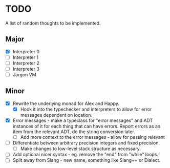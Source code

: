 # TODO

A list of random thoughts to be implemented.

## Major

- [x] Interpreter 0
- [ ] Interpreter 1
- [ ] Interpreter 2
- [ ] Interpreter 3
- [ ] Jargon VM

## Minor

- [x] Rewrite the underlying monad for Alex and Happy.
  - [x] Hook it into the typechecker and interpreters to allow for error messages dependent on location.
- [x] Error messages - make a typeclass for "error messages" and ADT instances of it for each thing that can have errors. Report errors as an item from the relevant ADT, do the string conversion later.
  - [ ] Add more context to the error messages - allow for passing relevant 
- [ ] Differentiate between arbitrary precision integers and fixed precision.
  - [ ] Make changes to low-level stack structure as necessary.
- [ ] Add optional nicer syntax - eg. remove the "end" from "while" loops.
- [ ] Split away from Slang - new name, something like Slang++ or Dialect.